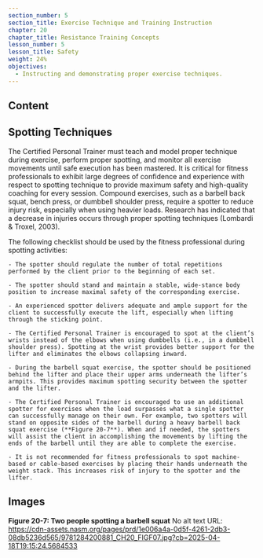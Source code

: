 ```yaml
---
section_number: 5
section_title: Exercise Technique and Training Instruction
chapter: 20
chapter_title: Resistance Training Concepts
lesson_number: 5
lesson_title: Safety
weight: 24%
objectives:
  - Instructing and demonstrating proper exercise techniques.
---
```


## Content
## Spotting Techniques

The Certified Personal Trainer must teach and model proper technique during exercise, perform proper spotting, and monitor all exercise movements until safe execution has been mastered. It is critical for fitness professionals to exhibit large degrees of confidence and experience with respect to spotting technique to provide maximum safety and high-quality coaching for every session. Compound exercises, such as a barbell back squat, bench press, or dumbbell shoulder press, require a spotter to reduce injury risk, especially when using heavier loads. Research has indicated that a decrease in injuries occurs through proper spotting techniques (Lombardi & Troxel, 2003).

The following checklist should be used by the fitness professional during spotting activities:

	- The spotter should regulate the number of total repetitions performed by the client prior to the beginning of each set.

	- The spotter should stand and maintain a stable, wide-stance body position to increase maximal safety of the corresponding exercise.

	- An experienced spotter delivers adequate and ample support for the client to successfully execute the lift, especially when lifting through the sticking point.

	- The Certified Personal Trainer is encouraged to spot at the client’s wrists instead of the elbows when using dumbbells (i.e., in a dumbbell shoulder press). Spotting at the wrist provides better support for the lifter and eliminates the elbows collapsing inward.

	- During the barbell squat exercise, the spotter should be positioned behind the lifter and place their upper arms underneath the lifter’s armpits. This provides maximum spotting security between the spotter and the lifter.

	- The Certified Personal Trainer is encouraged to use an additional spotter for exercises when the load surpasses what a single spotter can successfully manage on their own. For example, two spotters will stand on opposite sides of the barbell during a heavy barbell back squat exercise (**Figure 20-7**). When and if needed, the spotters will assist the client in accomplishing the movements by lifting the ends of the barbell until they are able to complete the exercise.

	- It is not recommended for fitness professionals to spot machine-based or cable-based exercises by placing their hands underneath the weight stack. This increases risk of injury to the spotter and the lifter.

## Images

**Figure 20-7: Two people spotting a barbell squat**
No alt text
URL: https://cdn-assets.nasm.org/pages/prd/1e006a4a-0d5f-4261-2db3-08db5236d565/9781284200881_CH20_FIGF07.jpg?cb=2025-04-18T19:15:24.5684533